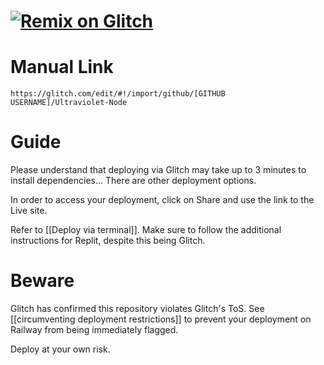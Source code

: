 # [![Remix on Glitch](https://binbashbanana.github.io/deploy-buttons/buttons/remade/glitch.svg)](https://glitch.com/edit/#!/import/github/titaniumnetwork-dev/Ultraviolet-Node)

# Manual Link

`https://glitch.com/edit/#!/import/github/[GITHUB USERNAME]/Ultraviolet-Node`

# Guide

Please understand that deploying via Glitch may take up to 3 minutes to install dependencies... There are other deployment options.

In order to access your deployment, click on Share and use the link to the Live site.

Refer to [[Deploy via terminal]]. Make sure to follow the additional instructions for Replit, despite this being Glitch.

# Beware

Glitch has confirmed this repository violates Glitch's ToS. See [[circumventing deployment restrictions]] to prevent your deployment on Railway from being immediately flagged.

Deploy at your own risk.
